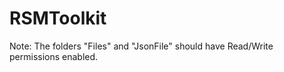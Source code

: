 # RSMToolkit


Note: The folders "Files" and "JsonFile" should have Read/Write permissions enabled.
